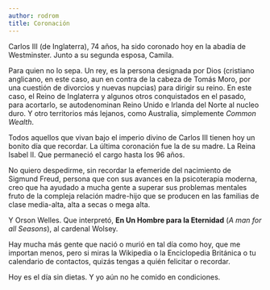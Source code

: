 ```yaml
---
author: rodrom
title: Coronación
---
```


Carlos III (de Inglaterra), 74 años, ha sido coronado hoy en la abadía de Westminster. Junto a su segunda esposa, Camila.

Para quien no lo sepa. Un rey, es la persona designada por Dios (cristiano anglicano, en este caso, aun en contra de la cabeza de Tomás Moro, por
una cuestión de divorcios y nuevas nupcias) para dirigir su reino. En este
caso, el Reino de Inglaterra y algunos otros conquistados en el pasado, para
acortarlo, se autodenominan Reino Unido e Irlanda del Norte al nucleo duro.
Y otro territorios más lejanos, como Australia, simplemente *Common Wealth*.

Todos aquellos que vivan bajo el imperio divino de Carlos III tienen hoy
un bonito día que recordar. La última coronación fue la de su madre.
La Reina Isabel II. Que permaneció el cargo hasta los 96 años.

No quiero despedirme, sin recordar la efemeride del nacimiento de
Sigmund Freud, persona que con sus avances en la psicoterapia moderna, creo que ha ayudado a mucha gente a superar sus problemas mentales
fruto de la compleja relación madre-hijo que se producen en las familias
de clase media-alta, alta a secas o mega alta.

Y Orson Welles. Que interpretó, **En Un Hombre para la Eternidad** (*A man for all Seasons*), al cardenal Wolsey.

Hay mucha más gente que nació o murió en tal día como hoy, que me importan menos, pero si miras la Wikipedia o la Enciclopedia Británica o tu calendario de contactos, quizás tengas a quién felicitar o recordar.

Hoy es el día sin dietas. Y yo aún no he comido en condiciones.